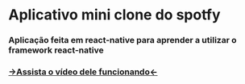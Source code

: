 # Aplicativo mini clone do spotfy

### Aplicação feita em react-native para aprender a utilizar o framework react-native

### [->Assista o vídeo dele funcionando<-](https://drive.google.com/file/d/1fc2-mSSov5N5LGEPIHHnCwuBfDjhKBS0/view?usp=sharing)
